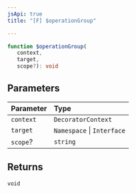 ```yaml
---
jsApi: true
title: "[F] $operationGroup"

---
```

```ts
function $operationGroup(
   context, 
   target, 
   scope?): void
```

## Parameters

| Parameter | Type |
| :------ | :------ |
| `context` | `DecoratorContext` |
| `target` | `Namespace` \| `Interface` |
| `scope`? | `string` |

## Returns

`void`
